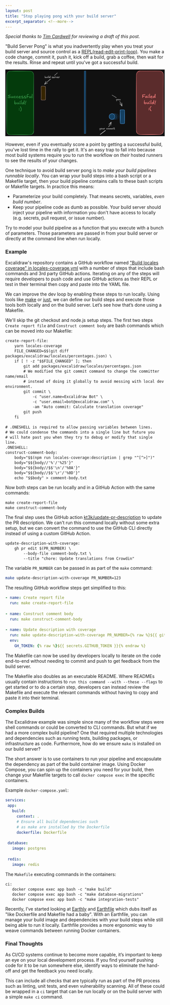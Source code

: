 ```yaml
---
layout: post
title: "Stop playing pong with your build server"
excerpt_separator: <!--more-->
---
```


_Special thanks to [Tim Cardwell](https://www.linkedin.com/in/tim-cardwell) for reviewing a draft of this post._

"Build Server Pong" is what you inadvertently play when you treat your build
server and source control as a [REPL(read-edit-print-loop)](https://en.wikipedia.org/wiki/Read%E2%80%93eval%E2%80%93print_loop).
You make a code change, commit it, push it, kick off a build, grab a coffee,
then wait for the results. Rinse and repeat until you've got a successful build.

![Build Server Pong](/images/build-server-pong.png)

However, even if you eventually score a point by getting a successful build,
you've lost time in the rally to get it. It's an easy trap to fall into because
most build systems require you to run the workflow on *their* hosted runners to
see the results of your changes.

<!--more-->

One technique to avoid build server pong is to *make your build pipelines 
runnable locally*. You can wrap your build steps into a bash script or a
Makefile target, then your build pipeline contains calls to these bash scripts or
Makefile targets. In practice this means:

- Parameterize your build completely. That means secrets, variables, *even build
  number*.
- Keep your pipeline code as dumb as possible. Your build server should inject
  your pipeline with information you don't have access to locally (e.g. secrets,
  pull request, or issue number).

Try to model your build pipeline as a function that you execute with a bunch of
parameters. Those parameters are passed in from your build server or directly at
the command line when run locally.

### Example

Excalidraw's repository contains a GitHub workflow named ["Build locales
coverage" in
locales-coverage.yml](https://github.com/excalidraw/excalidraw/blob/master/.github/workflows/locales-coverage.yml)
with a number of steps that include bash commands and 3rd party GitHub actions.
Iterating on any of the steps will require developers to push code and use
GitHub actions as their REPL or test in their terminal then copy and paste into
the YAML file.

We can improve the dev loop by enabling these steps to run locally. Using tools
like [make](https://en.wikipedia.org/wiki/Make_\(software\)) or
[just](https://github.com/casey/just), we can define our build steps and execute
those tools both locally and on the build server. Let’s see how that’s done
using a Makefile.

We'll skip the git checkout and node.js setup steps. The first two steps `Create
report file` and `Construct comment body` are bash commands which can be moved
into our Makefile:

```make
create-report-file:
	yarn locales-coverage
	FILE_CHANGED=$$(git diff packages/excalidraw/locales/percentages.json) \
	if [ ! -z "$$FILE_CHANGED" ]; then
		git add packages/excalidraw/locales/percentages.json
		# We modified the git commit command to change the committer name/email
		# instead of doing it globally to avoid messing with local dev environment.
		git commit \
			-c "user.name=Excalidraw Bot" \
			-c "user.email=bot@excalidraw.com" \
			-am "Auto commit: Calculate translation coverage"
		git push
	fi

# .ONESHELL is required to allow passing variables between lines.
# We could condense the commands into a single line but future you
# will hate past you when they try to debug or modify that single line.
.ONESHELL:
construct-comment-body:
	body="$$(npm run locales-coverage:description | grep "^[^>]")"
	body="$${body//'%'/'%25'}"
	body="$${body//$$'\n'/'%0A'}"
	body="$${body//$$'\r'/'%0D'}"
	echo "$$body" > comment-body.txt
```

Now both steps can be run locally and in a GitHub Action with the same commands:

```
make create-report-file  
make construct-comment-body
```

The final step uses the GitHub action
[kt3k/update-pr-description](https://github.com/kt3k/update-pr-description) to
update the PR description. We can't run this command locally without some extra
setup, but we can convert the command to use the GitHub CLI directly instead of
using a custom GitHub Action.

```make
update-description-with-coverage:
	gh pr edit $(PR_NUMBER) \
		--body-file comment-body.txt \
		--title "chore: Update translations from Crowdin"
```

The variable `PR_NUMBER` can be passed in as part of the `make` command:

```bash
make update-description-with-coverage PR_NUMBER=123
```

The resulting GitHub workflow steps get simplified to this:

```yaml
- name: Create report file  
  run: make create-report-file

- name: Construct comment body  
  run: make construct-comment-body

- name: Update description with coverage  
  run: make update-description-with-coverage PR_NUMBER={% raw %}${{ github.event.number }}{% endraw %}
  env:  
	GH_TOKEN: {% raw %}${{ secrets.GITHUB_TOKEN }}{% endraw %}
```

The Makefile can now be used by developers locally to iterate on the code
end-to-end without needing to commit and push to get feedback from the build
server.

The Makefile also doubles as an executable README. Where READMEs usually
contain instructions to `run this command --with --these --flags` to get started
or to do a certain step, developers can instead review the Makefile and execute
the relevant commands without having to copy and paste it into their terminal.

### Complex Builds

The Excalidraw example was simple since many of the workflow steps were shell
commands or could be converted to CLI commands. But what if we had a more
complex build pipeline? One that required multiple technologies and dependencies
such as running tests, building packages, or infrastructure as code.
Furthermore, how do we ensure `make` is installed on our build server?

The short answer is to use containers to run your pipeline and encapsulate the
dependency as part of the build container image. Using Docker Compose, you can
spin up the containers you need for your build, then change your Makefile targets
to call `docker compose exec` in the specific containers.

Example `docker-compose.yaml`:

```yaml
services:  
 app:  
   build:  
	 context: .  
	 # Ensure all build dependencies such
	 # as make are installed by the Dockerfile
	 dockerfile: Dockerfile

 database:  
   image: postgres

 redis:  
   image: redis
```

The `Makefile` executing commands in the containers:

```make
ci:
   docker compose exec app bash -c "make build"  
   docker compose exec app bash -c "make database-migrations"  
   docker compose exec app bash -c "make integration-tests"
```

Recently, I’ve started looking at [Earthly](https://earthly.dev) and
[Earthfile](https://docs.earthly.dev/docs/earthfile) which dubs itself as "like
Dockerfile and Makefile had a baby". With an Earthfile, you can manage your
build image and dependencies with your build steps while still being able to
run it locally. Earthfile provides a more ergonomic way to weave commands
between running Docker containers.

### Final Thoughts

As CI/CD systems continue to become more capable, it’s
important to keep an eye on your local development process. If you find yourself
pushing code for it to be run somewhere else, identify ways to eliminate the
hand-off and get the feedback you need locally.

This can include all checks that are typically run as part of the PR process
such as linting, unit tests, and even vulnerability scanning. All of these could
be wrapped in a `ci` target that can be run locally or on the build server with
a simple `make ci` command.
